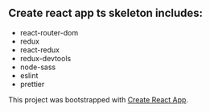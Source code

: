## Create react app ts skeleton includes:

-   react-router-dom
-   redux
-   react-redux
-   redux-devtools
-   node-sass
-   eslint
-   prettier

This project was bootstrapped with [Create React App](https://github.com/facebook/create-react-app).
